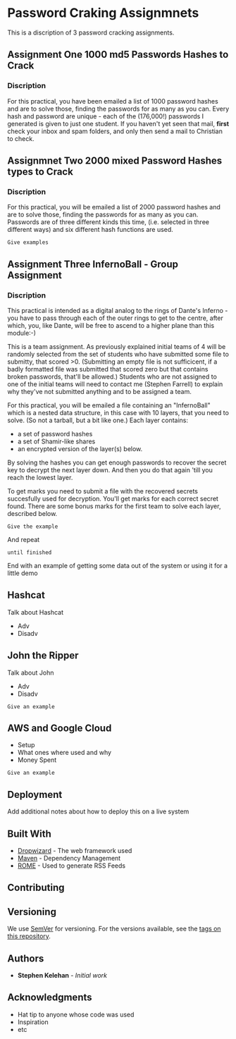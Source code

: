 # Password Craking Assignmnets

This is a discription of 3 password cracking assignments. 

## Assignment One 1000 md5 Passwords Hashes to Crack


### Discription

For this practical, you have been emailed a list of 1000 password hashes and
are to solve those, finding the passwords for as many as you can.  Every hash
and password are unique - each of the (176,000!) passwords I generated is given
to just one student. If you haven't yet seen that mail, **first** check your
inbox and spam folders, and only then send a mail to Christian to check.

## Assignmnet Two 2000 mixed Password Hashes types to Crack

### Discription

For this practical, you will be emailed a list of 2000 password hashes and are
to solve those, finding the passwords for as many as you can.  Passwords are of
three different kinds this time, (i.e. selected in three different ways) and
six different hash functions are used. 

```
Give examples
```

## Assignment Three InfernoBall - Group Assignment

### Discription

This practical is intended as a digital analog to the rings of Dante's 
Inferno - you have to pass through each of the outer rings to get to the
centre, after which, you, like Dante, will be free to ascend to a higher plane
than this module:-)

This is a team assignment. As previously explained initial teams of 4
will be randomly selected from the set of students who have submitted
some file to submitty, that scored >0. (Submitting an empty file is
not sufficicent, if a badly formatted file was submitted that scored
zero but that contains broken passwords, that'll be allowed.)
Students who are not assigned to one of the initial teams will need
to contact me (Stephen Farrell) to explain why they've not submitted
anything and to be assigned a team.

For this practical, you will be emailed a file containing an "InfernoBall"
which is a nested data structure, in this case with 10 layers, that you need to
solve. (So not a tarball, but a bit like one.) Each layer contains:

- a set of password hashes
- a set of Shamir-like shares
- an encrypted version of the layer(s) below.

By solving the hashes you can get enough passwords to recover the secret key to
decrypt the next layer down.  And then you do that again 'till you reach the
lowest layer.

To get marks you need to submit a file with the recovered secrets succesfully
used for decryption. You'll get marks for each correct secret found. There are
some bonus marks for the first team to solve each layer, described below.


```
Give the example
```

And repeat

```
until finished
```

End with an example of getting some data out of the system or using it for a little demo

## Hashcat

Talk about Hashcat

- Adv
- Disadv

## John the Ripper

Talk about John 

- Adv
- Disadv

```
Give an example
```

## AWS and Google Cloud

- Setup
- What ones where used and why
- Money Spent

```
Give an example
```

## Deployment

Add additional notes about how to deploy this on a live system

## Built With

* [Dropwizard](http://www.dropwizard.io/1.0.2/docs/) - The web framework used
* [Maven](https://maven.apache.org/) - Dependency Management
* [ROME](https://rometools.github.io/rome/) - Used to generate RSS Feeds

## Contributing


## Versioning

We use [SemVer](http://semver.org/) for versioning. For the versions available, see the [tags on this repository](https://github.com/your/project/tags). 

## Authors

* **Stephen Kelehan** - *Initial work*


## Acknowledgments

* Hat tip to anyone whose code was used
* Inspiration
* etc
